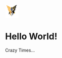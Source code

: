 <!DOCTYPE html>
<html>
  <head>
    <meta charset="UTF-8">
    <title>Hello World!</title>
    <meta name="blog-posts" content="posts">
  </head>
  <body>
   <img src="/images/ASA-Logo.png" alt="Logo" height="42" width="42">
   
   <h1>Hello World!</h1>
   
   <p>Crazy Times...</p>
  </body>
</html>
